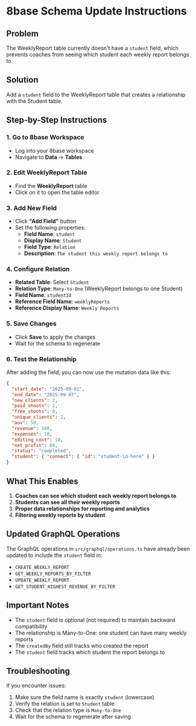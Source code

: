 # 8base Schema Update Instructions

## Problem
The WeeklyReport table currently doesn't have a `student` field, which prevents coaches from seeing which student each weekly report belongs to.

## Solution
Add a `student` field to the WeeklyReport table that creates a relationship with the Student table.

## Step-by-Step Instructions

### 1. Go to 8base Workspace
- Log into your 8base workspace
- Navigate to **Data** → **Tables**

### 2. Edit WeeklyReport Table
- Find the **WeeklyReport** table
- Click on it to open the table editor

### 3. Add New Field
- Click **"Add Field"** button
- Set the following properties:
  - **Field Name**: `student`
  - **Display Name**: `Student`
  - **Field Type**: `Relation`
  - **Description**: `The student this weekly report belongs to`

### 4. Configure Relation
- **Related Table**: Select `Student`
- **Relation Type**: `Many-to-One` (WeeklyReport belongs to one Student)
- **Field Name**: `studentId`
- **Reference Field Name**: `weeklyReports`
- **Reference Display Name**: `Weekly Reports`

### 5. Save Changes
- Click **Save** to apply the changes
- Wait for the schema to regenerate

### 6. Test the Relationship
After adding the field, you can now use the mutation data like this:

```json
{
  "start_date": "2025-09-01",
  "end_date": "2025-09-07",
  "new_clients": 2,
  "paid_shoots": 2,
  "free_shoots": 0,
  "unique_clients": 2,
  "aov": 50,
  "revenue": 100,
  "expenses": 10,
  "editing_cost": 10,
  "net_profit": 80,
  "status": "completed",
  "student": { "connect": { "id": "student-id-here" } }
}
```

## What This Enables

1. **Coaches can see which student each weekly report belongs to**
2. **Students can see all their weekly reports**
3. **Proper data relationships for reporting and analytics**
4. **Filtering weekly reports by student**

## Updated GraphQL Operations

The GraphQL operations in `src/graphql/operations.ts` have already been updated to include the `student` field in:
- `CREATE_WEEKLY_REPORT`
- `GET_WEEKLY_REPORTS_BY_FILTER`
- `UPDATE_WEEKLY_REPORT`
- `GET_STUDENT_HIGHEST_REVENUE_BY_FILTER`

## Important Notes

- The `student` field is optional (not required) to maintain backward compatibility
- The relationship is Many-to-One: one student can have many weekly reports
- The `createdBy` field still tracks who created the report
- The `student` field tracks which student the report belongs to

## Troubleshooting

If you encounter issues:
1. Make sure the field name is exactly `student` (lowercase)
2. Verify the relation is set to `Student` table
3. Check that the relation type is `Many-to-One`
4. Wait for the schema to regenerate after saving
